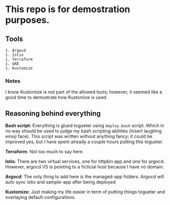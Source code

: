 # This repo is for demostration purposes.

## Tools
    1. Argocd
    1. Istio
    1. Terraform
    1. GKE
    1. Kustomize

### Notes
I know Kustomize is not part of the allowed tools; however, it seemed like a good time to demostrate how Kustomize is used.

## Reasoning behind everything

**Bash script:** Everything is glued togueter using `deploy.bash` script. Which in no way should be used to judge my bash scripting abilities (insert laughing emoji face). This script was written without anything fancy; it could be improved yes, but I have spent already a couple hours putting this togueter.

**Terraform**: Not too much to say here.

**Istio**: There are two virtual services, one for httpbin app and one for argocd. However, argocd VS is pointing to a ficticial host because I have no domain. 

**Argocd**: The only thing to add here is the managed-app folders. Argocd will auto sync istio and sample-app after being deployed

**Kustomize:** Just making my life easier in term of putting things togueter and overlaying default configurations.